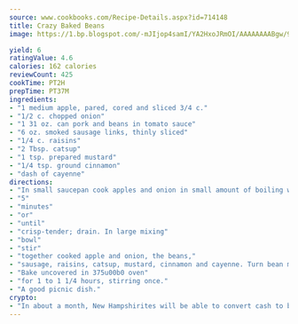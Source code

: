 ```yaml
---
source: www.cookbooks.com/Recipe-Details.aspx?id=714148
title: Crazy Baked Beans
image: https://1.bp.blogspot.com/-mJIjop4samI/YA2HxoJRmOI/AAAAAAAABgw/9Q6cN5purxQQ0M3111-VxRXtHYk4x987wCLcBGAsYHQ/s320/19.png

yield: 6
ratingValue: 4.6
calories: 162 calories
reviewCount: 425
cookTime: PT2H
prepTime: PT37M
ingredients:
- "1 medium apple, pared, cored and sliced 3/4 c."
- "1/2 c. chopped onion"
- "1 31 oz. can pork and beans in tomato sauce"
- "6 oz. smoked sausage links, thinly sliced"
- "1/4 c. raisins"
- "2 Tbsp. catsup"
- "1 tsp. prepared mustard"
- "1/4 tsp. ground cinnamon"
- "dash of cayenne"
directions:
- "In small saucepan cook apples and onion in small amount of boiling water about"
- "5"
- "minutes"
- "or"
- "until"
- "crisp-tender; drain. In large mixing"
- "bowl"
- "stir"
- "together cooked apple and onion, the beans,"
- "sausage, raisins, catsup, mustard, cinnamon and cayenne. Turn bean mixture into a 1 1/2 quart bean pot or casserole."
- "Bake uncovered in 375u00b0 oven"
- "for 1 to 1 1/4 hours, stirring once."
- "A good picnic dish."
crypto:
- "In about a month, New Hampshirites will be able to convert cash to bitcoins via new bitcoin ATMs popping up in the state."
---
```

